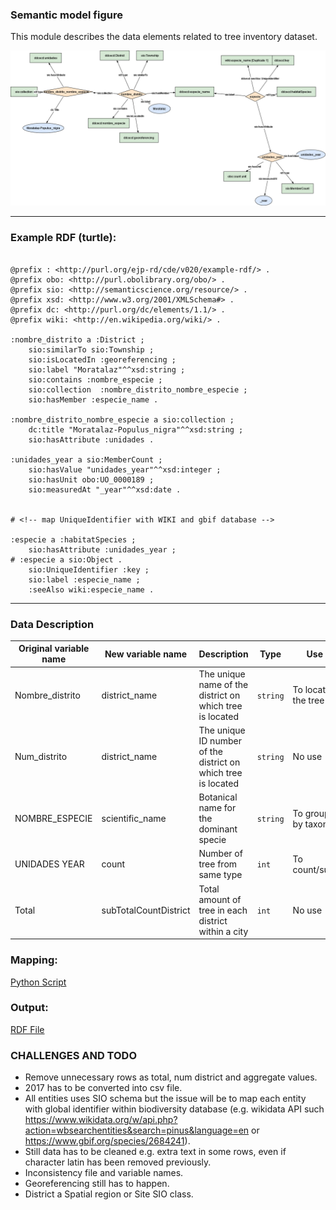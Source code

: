 ### Semantic model figure

This module describes the data elements related to tree inventory dataset.

<p align="center">
    <a href="../images/arbolado_2.png" target="_blank">
        <img src="../images/arbolado_2.png">
    </a>
</p>

***

### Example RDF (turtle):

```ttl

@prefix : <http://purl.org/ejp-rd/cde/v020/example-rdf/> .
@prefix obo: <http://purl.obolibrary.org/obo/> . 
@prefix sio: <http://semanticscience.org/resource/> .
@prefix xsd: <http://www.w3.org/2001/XMLSchema#> .
@prefix dc: <http://purl.org/dc/elements/1.1/> .
@prefix wiki: <http://en.wikipedia.org/wiki/> .

:nombre_distrito a :District ;
    sio:similarTo sio:Township ;
    sio:isLocatedIn :georeferencing ;
    sio:label "Moratalaz"^^xsd:string ;
    sio:contains :nombre_especie ;
    sio:collection  :nombre_distrito_nombre_especie ;
    sio:hasMember :especie_name .

:nombre_distrito_nombre_especie a sio:collection ;
    dc:title "Moratalaz-Populus_nigra"^^xsd:string ;
    sio:hasAttribute :unidades .

:unidades_year a sio:MemberCount ;
    sio:hasValue "unidades_year"^^xsd:integer ;
    sio:hasUnit obo:UO_0000189 ;
    sio:measuredAt "_year"^^xsd:date .


# <!-- map UniqueIdentifier with WIKI and gbif database -->

:especie a :habitatSpecies ;
    sio:hasAttribute :unidades_year ;
# :especie a sio:Object .
    sio:UniqueIdentifier :key ;
    sio:label :especie_name ;
    :seeAlso wiki:especie_name .

```

***

### Data Description


| Original variable name | New variable name     | Description                                                  | Type   | Use                       | SIO Term | Other Term |
| ---------------------- | --------------------- | ------------------------------------------------------------ | ------ | ------------------------- | -------- | ---------  |
| Nombre_distrito        | district_name         | The unique name of the district on which tree is located     | `string` | To locate the tree        | [SpatialRegion](https://vemonet.github.io/semanticscience/browse/class-siospatialregion.html) | |
| Num_distrito           | district_name         | The unique ID number of the district on which tree is located | `string` | No use        | | |
| NOMBRE_ESPECIE         | scientific_name       | Botanical name for the dominant specie                       | `string` | To group by taxon         | [MaterialEntity](https://vemonet.github.io/semanticscience/browse/class-siomaterialentity.html) | Specie |
| UNIDADES YEAR          | count                 | Number of tree from same type                                | `int`    | To count/sum              |[MemberCount](https://vemonet.github.io/semanticscience/browse/class-siomembercount.html)|
| Total                  | subTotalCountDistrict | Total amount of tree in each district within a city          | `int`    | No use | | |


### Mapping:
[Python Script](https://github.com/carlosug/opengov-kg/blob/main/etl/generate_rdf2.py)
### Output:
[RDF File](https://github.com/carlosug/opengov-kg/blob/main/etl/outputs/rdflib-output2.ttl)

### CHALLENGES AND TODO
* Remove unnecessary rows as total, num district and aggregate values.
* 2017 has to be converted into csv file.
* All entities uses SIO schema but the issue will be to map each entity with global identifier within biodiversity database (e.g. wikidata API such https://www.wikidata.org/w/api.php?action=wbsearchentities&search=pinus&language=en or https://www.gbif.org/species/2684241).
* Still data has to be cleaned e.g. extra text in some rows, even if character latin has been removed previously.
* Inconsistency file and variable names.
* Georeferencing still has to happen.
* District a Spatial region or Site SIO class.
